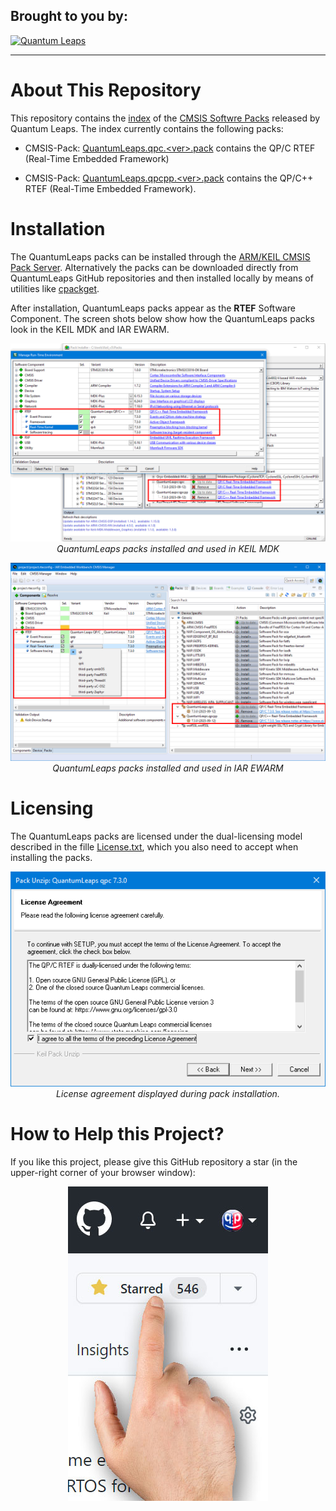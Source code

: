 ## Brought to you by:
[![Quantum Leaps](https://www.state-machine.com/attachments/logo_ql_400.png)](https://www.state-machine.com)

---------------------------------------------------------------------
# About This Repository
This repository contains the [index](QuantumLeaps.pidx) of the [CMSIS Softwre Packs](https://open-cmsis-pack.github.io/Open-CMSIS-Pack-Spec/main/html) released by Quantum Leaps. The index currently contains the following packs:

- CMSIS-Pack: [QuantumLeaps.qpc.&lt;ver&gt;.pack](https://github.com/QuantumLeaps/qpc/releases/latest) contains the QP/C RTEF (Real-Time Embedded Framework)

- CMSIS-Pack: [QuantumLeaps.qpcpp.&lt;ver&gt;.pack](https://github.com/QuantumLeaps/qpcpp/releases/latest) contains the QP/C++ RTEF (Real-Time Embedded Framework).

# Installation
The QuantumLeaps packs can be installed through the [ARM/KEIL CMSIS Pack Server](https://www.keil.arm.com/packs). Alternatively the packs can be downloaded directly from QuantumLeaps GitHub repositories and then installed locally by means of utilities like [cpackget](https://github.com/Open-CMSIS-Pack/cpackget).

After installation, QuantumLeaps packs appear as the **RTEF** Software Component. The screen shots below show how the QuantumLeaps packs look in the KEIL MDK and IAR EWARM.

<p align="center">
<img src="img/keil-packs.png"/>
<br>
<em>QuantumLeaps packs installed and used in KEIL MDK</em>
</p>

<p align="center">
<img src="img/iar-packs.png"/>
<br>
<em>QuantumLeaps packs installed and used in IAR EWARM</em>
</p>


# Licensing
The QuantumLeaps packs are licensed under the dual-licensing model described in the fille [License.txt](License.txt), which you also need to accept when installing the packs.

<p align="center">
<img src="img/license.png"/>
<br>
<em>License agreement displayed during pack installation.</em>
</p>


# How to Help this Project?
If you like this project, please give this GitHub repository a star (in the upper-right corner of your browser window):

<p align="center"><img src="img/github-star.jpg"/></p>

